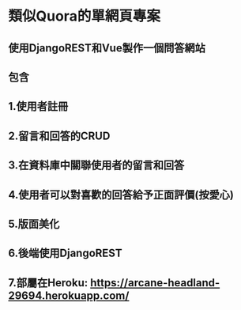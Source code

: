 # 類似Quora的單網頁專案

## 使用DjangoREST和Vue製作一個問答網站
## 包含
## 1.使用者註冊
## 2.留言和回答的CRUD
## 3.在資料庫中關聯使用者的留言和回答
## 4.使用者可以對喜歡的回答給予正面評價(按愛心)
## 5.版面美化
## 6.後端使用DjangoREST
## 7.部屬在Heroku:  https://arcane-headland-29694.herokuapp.com/
